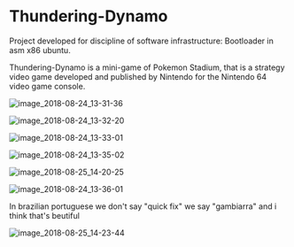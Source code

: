 # Thundering-Dynamo
Project developed for discipline of software infrastructure:  Bootloader in asm x86 ubuntu.

Thundering-Dynamo is a mini-game of Pokemon Stadium, that is a strategy video game developed and published by Nintendo for the Nintendo 64 video game console.


![image_2018-08-24_13-31-36](https://user-images.githubusercontent.com/12816073/44620825-95098500-a871-11e8-8d26-1aacaf7f3fe6.png)


![image_2018-08-24_13-32-20](https://user-images.githubusercontent.com/12816073/44620828-a2267400-a871-11e8-8061-89b018b2e812.png)


![image_2018-08-24_13-33-01](https://user-images.githubusercontent.com/12816073/44620829-a9e61880-a871-11e8-8c8d-b73532241767.png)


![image_2018-08-24_13-35-02](https://user-images.githubusercontent.com/12816073/44620831-b10d2680-a871-11e8-9928-8ba742512b39.png)

![image_2018-08-25_14-20-25](https://user-images.githubusercontent.com/12816073/44620861-27aa2400-a872-11e8-97a9-1a22e7511719.png)


![image_2018-08-24_13-36-01](https://user-images.githubusercontent.com/12816073/44620832-b5d1da80-a871-11e8-84ea-ab352a6cf82c.png)


In brazilian portuguese we don't say "quick fix" we say "gambiarra" and i think that's beutiful

![image_2018-08-25_14-23-44](https://user-images.githubusercontent.com/12816073/44620878-866f9d80-a872-11e8-9e63-72ad0111cbbf.png)
